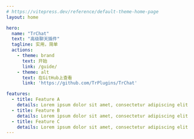 ```yaml
---
# https://vitepress.dev/reference/default-theme-home-page
layout: home

hero:
  name: "TrChat"
  text: "高级聊天插件"
  tagline: 实用，简单
  actions:
    - theme: brand
      text: 开始
      link: /guide/
    - theme: alt
      text: 在GitHub上查看
      link: 'https://github.com/TrPlugins/TrChat'

features:
  - title: Feature A
    details: Lorem ipsum dolor sit amet, consectetur adipiscing elit
  - title: Feature B
    details: Lorem ipsum dolor sit amet, consectetur adipiscing elit
  - title: Feature C
    details: Lorem ipsum dolor sit amet, consectetur adipiscing elit
---
```


